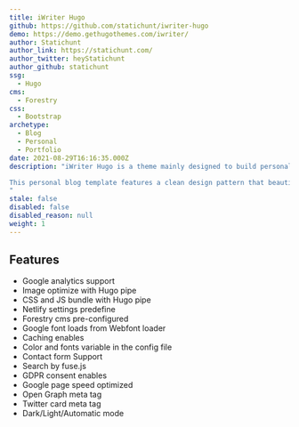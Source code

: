 ```yaml
---
title: iWriter Hugo
github: https://github.com/statichunt/iwriter-hugo
demo: https://demo.gethugothemes.com/iwriter/
author: Statichunt
author_link: https://statichunt.com/
author_twitter: heyStatichunt
author_github: statichunt
ssg:
  - Hugo
cms:
  - Forestry
css:
  - Bootstrap
archetype:
  - Blog
  - Personal
  - Portfolio
date: 2021-08-29T16:16:35.000Z
description: "iWriter Hugo is a theme mainly designed to build personal blogs. You can create a fantastic blog related to travel, lifestyle, education, hobbies, and more. 

This personal blog template features a clean design pattern that beautifully presents your posts. Moreover, the neatly designed spacing,  carefully selected font, and quick loading speed make it a perfectly expandable theme. 
"
stale: false
disabled: false
disabled_reason: null
weight: 1
---
```


## Features

- Google analytics support
- Image optimize with Hugo pipe
- CSS and JS bundle with Hugo pipe
- Netlify settings predefine
- Forestry cms pre-configured
- Google font loads from Webfont loader
- Caching enables
- Color and fonts variable in the config file
- Contact form Support
- Search by fuse.js
- GDPR consent enables
- Google page speed optimized
- Open Graph meta tag
- Twitter card meta tag
- Dark/Light/Automatic mode
